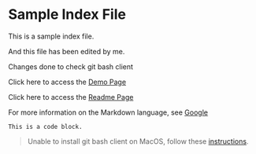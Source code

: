 # Sample Index File

This is a sample index file.

And this file has been edited by me.

Changes done to check git bash client

Click here to access the [Demo Page](demo.md)

Click here to access the [Readme Page](README.md)

For more information on the Markdown language, see [Google](https://www.google.com)

``` This is a code block. ```

> Unable to install git bash client on MacOS, follow these [instructions](download_and_install_git_bash.md).
